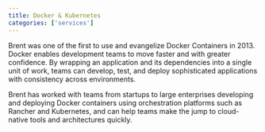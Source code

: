 ```yaml
---
title: Docker & Kubernetes
categories: ['services']
---
```


Brent was one of the first to use and evangelize Docker Containers in 2013. Docker enables development teams to move faster and with greater confidence. By wrapping an application and its dependencies into a single unit of work, teams can develop, test, and deploy sophisticated applications with consistency across environments.

Brent has worked with teams from startups to large enterprises developing and deploying Docker containers using orchestration platforms such as Rancher and Kubernetes, and can help teams make the jump to cloud-native tools and architectures quickly.
